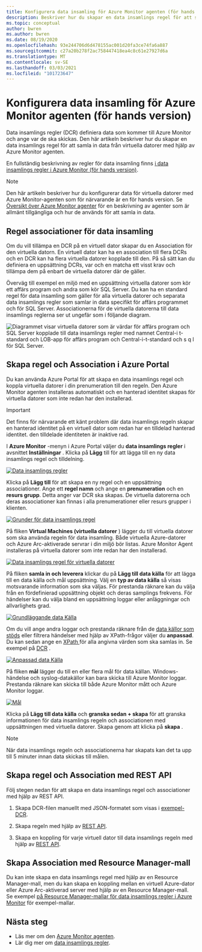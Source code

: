 ```yaml
---
title: Konfigurera data insamling för Azure Monitor agenten (för hands version)
description: Beskriver hur du skapar en data insamlings regel för att samla in data från virtuella datorer med hjälp av Azure Monitor-agenten.
ms.topic: conceptual
author: bwren
ms.author: bwren
ms.date: 08/19/2020
ms.openlocfilehash: 93e244706d6d478155ac001d20fa3ce74fa6a887
ms.sourcegitcommit: c27a20b278f2ac758447418ea4c8c61e27927d6a
ms.translationtype: MT
ms.contentlocale: sv-SE
ms.lasthandoff: 03/03/2021
ms.locfileid: "101723647"
---
```

# <a name="configure-data-collection-for-the-azure-monitor-agent-preview"></a>Konfigurera data insamling för Azure Monitor agenten (för hands version)

Data insamlings regler (DCR) definiera data som kommer till Azure Monitor och ange var de ska skickas. Den här artikeln beskriver hur du skapar en data insamlings regel för att samla in data från virtuella datorer med hjälp av Azure Monitor agenten.

En fullständig beskrivning av regler för data insamling finns [i data insamlings regler i Azure Monitor (för hands version)](data-collection-rule-overview.md).

> [!NOTE]
> Den här artikeln beskriver hur du konfigurerar data för virtuella datorer med Azure Monitor-agenten som för närvarande är en för hands version. Se [Översikt över Azure Monitor agenter](agents-overview.md) för en beskrivning av agenter som är allmänt tillgängliga och hur de används för att samla in data.

## <a name="data-collection-rule-associations"></a>Regel associationer för data insamling

Om du vill tillämpa en DCR på en virtuell dator skapar du en Association för den virtuella datorn. En virtuell dator kan ha en association till flera DCRs och en DCR kan ha flera virtuella datorer kopplade till den. På så sätt kan du definiera en uppsättning DCRs, var och en matcha ett visst krav och tillämpa dem på enbart de virtuella datorer där de gäller. 

Överväg till exempel en miljö med en uppsättning virtuella datorer som kör ett affärs program och andra som kör SQL Server. Du kan ha en standard regel för data insamling som gäller för alla virtuella datorer och separata data insamlings regler som samlar in data specifikt för affärs programmet och för SQL Server. Associationerna för de virtuella datorerna till data insamlings reglerna ser ut ungefär som i följande diagram.

![Diagrammet visar virtuella datorer som är värdar för affärs program och SQL Server kopplade till data insamlings regler med namnet Central-i t-standard och LOB-app för affärs program och Central-i-t-standard och s q l för SQL Server.](media/data-collection-rule-azure-monitor-agent/associations.png)



## <a name="create-rule-and-association-in-azure-portal"></a>Skapa regel och Association i Azure Portal

Du kan använda Azure Portal för att skapa en data insamlings regel och koppla virtuella datorer i din prenumeration till den regeln. Den Azure Monitor agenten installeras automatiskt och en hanterad identitet skapas för virtuella datorer som inte redan har den installerad.

> [!IMPORTANT]
> Det finns för närvarande ett känt problem där data insamlings regeln skapar en hanterad identitet på en virtuell dator som redan har en tilldelad hanterad identitet. den tilldelade identiteten är inaktive rad.

I **Azure Monitor** -menyn i Azure Portal väljer du **data insamlings regler** i avsnittet **Inställningar** . Klicka på **Lägg** till för att lägga till en ny data insamlings regel och tilldelning.

[![Data insamlings regler](media/data-collection-rule-azure-monitor-agent/data-collection-rules.png)](media/data-collection-rule-azure-monitor-agent/data-collection-rules.png#lightbox)

Klicka på **Lägg till** för att skapa en ny regel och en uppsättning associationer. Ange ett **regel namn** och ange en **prenumeration** och en **resurs grupp**. Detta anger var DCR ska skapas. De virtuella datorerna och deras associationer kan finnas i alla prenumerationer eller resurs grupper i klienten.

[![Grunder för data insamlings regel](media/data-collection-rule-azure-monitor-agent/data-collection-rule-basics.png)](media/data-collection-rule-azure-monitor-agent/data-collection-rule-basics.png#lightbox)

På fliken **Virtual Machines (virtuella datorer** ) lägger du till virtuella datorer som ska använda regeln för data insamling. Både virtuella Azure-datorer och Azure Arc-aktiverade servrar i din miljö bör listas. Azure Monitor Agent installeras på virtuella datorer som inte redan har den installerad.

[![Data insamlings regel för virtuella datorer](media/data-collection-rule-azure-monitor-agent/data-collection-rule-virtual-machines.png)](media/data-collection-rule-azure-monitor-agent/data-collection-rule-virtual-machines.png#lightbox)

På fliken **samla in och leverera** klickar du på **Lägg till data källa** för att lägga till en data källa och mål uppsättning. Välj en **typ av data källa** så visas motsvarande information som ska väljas. För prestanda räknare kan du välja från en fördefinierad uppsättning objekt och deras samplings frekvens. För händelser kan du välja bland en uppsättning loggar eller anläggningar och allvarlighets grad. 

[![Grundläggande data Källa](media/data-collection-rule-azure-monitor-agent/data-collection-rule-data-source-basic.png)](media/data-collection-rule-azure-monitor-agent/data-collection-rule-data-source-basic.png#lightbox)


Om du vill ange andra loggar och prestanda räknare från de [data källor som stöds](azure-monitor-agent-overview.md#data-sources-and-destinations) eller filtrera händelser med hjälp av XPath-frågor väljer du **anpassad**. Du kan sedan ange en [XPath ](https://www.w3schools.com/xml/xpath_syntax.asp) för alla angivna värden som ska samlas in. Se exempel på [DCR](data-collection-rule-overview.md#sample-data-collection-rule) .

[![Anpassad data Källa](media/data-collection-rule-azure-monitor-agent/data-collection-rule-data-source-custom.png)](media/data-collection-rule-azure-monitor-agent/data-collection-rule-data-source-custom.png#lightbox)

På fliken **mål** lägger du till en eller flera mål för data källan. Windows-händelse och syslog-datakällor kan bara skicka till Azure Monitor loggar. Prestanda räknare kan skicka till både Azure Monitor mått och Azure Monitor loggar.

[![Mål](media/data-collection-rule-azure-monitor-agent/data-collection-rule-destination.png)](media/data-collection-rule-azure-monitor-agent/data-collection-rule-destination.png#lightbox)

Klicka på **Lägg till data källa** och **granska sedan + skapa** för att granska informationen för data insamlings regeln och associationen med uppsättningen med virtuella datorer. Skapa genom att klicka på **skapa** .

> [!NOTE]
> När data insamlings regeln och associationerna har skapats kan det ta upp till 5 minuter innan data skickas till målen.


## <a name="create-rule-and-association-using-rest-api"></a>Skapa regel och Association med REST API

Följ stegen nedan för att skapa en data insamlings regel och associationer med hjälp av REST API.

1. Skapa DCR-filen manuellt med JSON-formatet som visas i [exempel-DCR](data-collection-rule-overview.md#sample-data-collection-rule).

2. Skapa regeln med hjälp av [REST API](/rest/api/monitor/datacollectionrules/create#examples).

3. Skapa en koppling för varje virtuell dator till data insamlings regeln med hjälp av [REST API](/rest/api/monitor/datacollectionruleassociations/create#examples).


## <a name="create-association-using-resource-manager-template"></a>Skapa Association med Resource Manager-mall

Du kan inte skapa en data insamlings regel med hjälp av en Resource Manager-mall, men du kan skapa en koppling mellan en virtuell Azure-dator eller Azure Arc-aktiverad server med hjälp av en Resource Manager-mall. Se exempel [på Resource Manager-mallar för data insamlings regler i Azure Monitor](./resource-manager-data-collection-rules.md) för exempel-mallar.

## <a name="next-steps"></a>Nästa steg

- Läs mer om den [Azure Monitor agenten](azure-monitor-agent-overview.md).
- Lär dig mer om [data insamlings regler](data-collection-rule-overview.md).